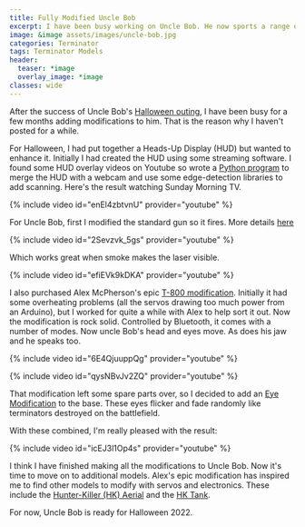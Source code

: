 ```yaml
---
title: Fully Modified Uncle Bob
excerpt: I have been busy working on Uncle Bob. He now sports a range of modifications.
image: &image assets/images/uncle-bob.jpg
categories: Terminator
tags: Terminator Models
header:
  teaser: *image
  overlay_image: *image
classes: wide
---
```

After the success of Uncle Bob's [Halloween outing](/terminator/2021/11/01/Tricky-Halloween/), I have been busy for a few months adding modifications to him. That is the reason why I haven't posted for a while.

For Halloween, I had put together a Heads-Up Display (HUD) but wanted to enhance it. Initially I had created the HUD using some streaming software. I found some HUD overlay videos on Youtube so wrote a [Python program](https://github.com/jsware/t800-vision) to merge the HUD with a webcam and use some edge-detection libraries to add scanning. Here's the result watching Sunday Morning TV.

{% include video id="enEl4zbtvnU" provider="youtube" %}

For Uncle Bob, first I modified the standard gun so it fires. More details [here](https://www.jsware.io/t800-rifle)

{% include video id="2Sevzvk_5gs" provider="youtube" %}

Which works great when smoke makes the laser visible.

{% include video id="efiEVk9kDKA" provider="youtube" %}

I also purchased Alex McPherson's epic [T-800 modification](https://t800controller.com/demos.html). Initially it had some overheating problems (all the servos drawing too much power from an Arduino), but I worked for quite a while with Alex to help sort it out. Now the modification is rock solid. Controlled by Bluetooth, it comes with a number of modes. Now uncle Bob's head and eyes move. As does his jaw and he speaks too.

{% include video id="6E4QjuuppQg" provider="youtube" %}

{% include video id="qysNBvJv2ZQ" provider="youtube" %}

That modification left some spare parts over, so I decided to add an [Eye Modification](https://www.jsware.io/t800-eyes) to the base. These eyes flicker and fade randomly like terminators destroyed on the battlefield.

With these combined, I'm really pleased with the result:

{% include video id="icEJ3l1Op4s" provider="youtube" %}

I think I have finished making all the modifications to Uncle Bob. Now it's time to move on to additional models. Alex's epic modification has inspired me to find other models to modify with servos and electronics. These include the [Hunter-Killer (HK) Aerial](https://finescale.com/product-info/kit-reviews/2013/11/pegasus-terminator-2-aerial-hunter-killer) and the [HK Tank](https://terminator.fandom.com/wiki/HK-Tank?file=HK-tank.jpg).

For now, Uncle Bob is ready for Halloween 2022.
